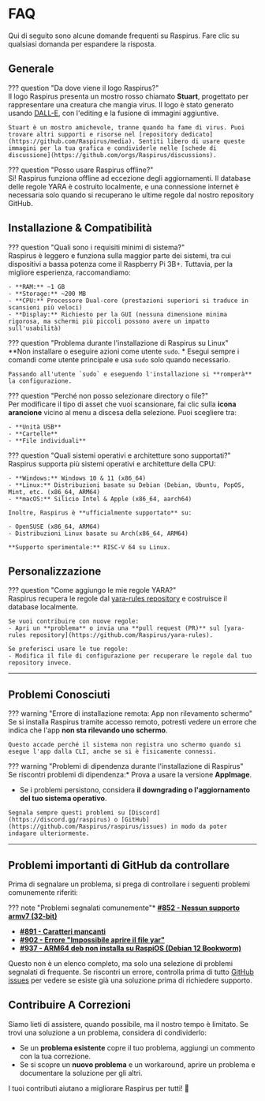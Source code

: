 # FAQ

Qui di seguito sono alcune domande frequenti su Raspirus. Fare clic su qualsiasi domanda per espandere la risposta.

## Generale

??? question "Da dove viene il logo Raspirus?"\
Il logo Raspirus presenta un mostro rosso chiamato **Stuart**, progettato per rappresentare una creatura che mangia virus. Il logo è stato generato usando [DALL-E](https://openai.com/product/dall-e-2), con l'editing e la fusione di immagini aggiuntive.

```
Stuart è un mostro amichevole, tranne quando ha fame di virus. Puoi trovare altri supporti e risorse nel [repository dedicato](https://github.com/Raspirus/media). Sentiti libero di usare queste immagini per la tua grafica e condividerle nelle [schede di discussione](https://github.com/orgs/Raspirus/discussions).  
```

??? question "Posso usare Raspirus offline?"\
Sì! Raspirus funziona offline ad eccezione degli aggiornamenti. Il database delle regole YARA è costruito localmente, e una connessione internet è necessaria solo quando si recuperano le ultime regole dal nostro repository GitHub.

## Installazione & Compatibilità

??? question "Quali sono i requisiti minimi di sistema?"\
Raspirus è leggero e funziona sulla maggior parte dei sistemi, tra cui dispositivi a bassa potenza come il Raspberry Pi 3B+. Tuttavia, per la migliore esperienza, raccomandiamo:

```
- **RAM:** ~1 GB  
- **Storage:** ~200 MB  
- **CPU:** Processore Dual-core (prestazioni superiori si traduce in scansioni più veloci)  
- **Display:** Richiesto per la GUI (nessuna dimensione minima rigorosa, ma schermi più piccoli possono avere un impatto sull'usabilità)  
```

??? question "Problema durante l'installazione di Raspirus su Linux"\
\*\*Non installare o eseguire azioni come utente `sudo`. \* Esegui sempre i comandi come utente principale e usa `sudo` solo quando necessario.

```
Passando all'utente `sudo` e eseguendo l'installazione si **romperà** la configurazione.  
```

??? question "Perché non posso selezionare directory o file?"\
Per modificare il tipo di asset che vuoi scansionare, fai clic sulla **icona arancione** vicino al menu a discesa della selezione. Puoi scegliere tra:

```
- **Unità USB**  
- **Cartelle**  
- **File individuali**  
```

??? question "Quali sistemi operativi e architetture sono supportati?"\
Raspirus supporta più sistemi operativi e architetture della CPU:

```
- **Windows:** Windows 10 & 11 (x86_64)  
- **Linux:** Distribuzioni basate su Debian (Debian, Ubuntu, PopOS, Mint, etc. (x86_64, ARM64)  
- **macOS:** Silicio Intel & Apple (x86_64, aarch64)  

Inoltre, Raspirus è **ufficialmente supportato** su:  

- OpenSUSE (x86_64, ARM64)  
- Distribuzioni Linux basate su Arch(x86_64, ARM64)  

**Supporto sperimentale:** RISC-V 64 su Linux.  
```

## Personalizzazione

??? question "Come aggiungo le mie regole YARA?"\
Raspirus recupera le regole dal [yara-rules repository](https://github.com/Raspirus/yara-rules) e costruisce il database localmente.

```
Se vuoi contribuire con nuove regole:  
- Apri un **problema** o invia una **pull request (PR)** sul [yara-rules repository](https://github.com/Raspirus/yara-rules).  

Se preferisci usare le tue regole:  
- Modifica il file di configurazione per recuperare le regole dal tuo repository invece.  
```

---

## Problemi Conosciuti

??? warning "Errore di installazione remota: App non rilevamento schermo"\
Se si installa Raspirus tramite accesso remoto, potresti vedere un errore che indica che l'app **non sta rilevando uno schermo**.

```
Questo accade perché il sistema non registra uno schermo quando si esegue l'app dalla CLI, anche se si è fisicamente connessi.  
```

??? warning "Problemi di dipendenza durante l'installazione di Raspirus"\
Se riscontri problemi di dipendenza:* Prova a usare la versione **AppImage**.
* Se i problemi persistono, considera **il downgrading o l'aggiornamento del tuo sistema operativo**.

```
Segnala sempre questi problemi su [Discord](https://discord.gg/raspirus) o [GitHub](https://github.com/Raspirus/raspirus/issues) in modo da poter indagare ulteriormente.  
```

---

## Problemi importanti di GitHub da controllare

Prima di segnalare un problema, si prega di controllare i seguenti problemi comunemente riferiti:

??? note "Problemi segnalati comunemente"* **[#852 - Nessun supporto armv7 (32-bit)](https://github.com/Raspirus/raspirus/issues/852)**
* **[#891 - Caratteri mancanti](https://github.com/Raspirus/raspirus/issues/891)**
* **[#902 - Errore "Impossibile aprire il file yar"](https://github.com/Raspirus/raspirus/issues/902)**
* **[#937 - ARM64 deb non installa su RaspiOS (Debian 12 Bookworm)](https://github.com/Raspirus/raspirus/issues/937)**

Questo non è un elenco completo, ma solo una selezione di problemi segnalati di frequente. Se riscontri un errore, controlla prima di tutto [GitHub issues](https://github.com/Raspirus/raspirus/issues) per vedere se esiste già una soluzione prima di richiedere supporto.

## Contribuire A Correzioni

Siamo lieti di assistere, quando possibile, ma il nostro tempo è limitato. Se trovi una soluzione a un problema, considera di condividerlo:

- Se un **problema esistente** copre il tuo problema, aggiungi un commento con la tua correzione.
- Se si scopre un **nuovo problema** e un workaround, aprire un problema e documentare la soluzione per gli altri.

I tuoi contributi aiutano a migliorare Raspirus per tutti! 🚀
